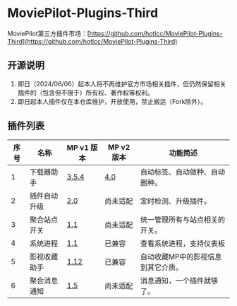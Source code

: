 # MoviePilot-Plugins-Third

MoviePilot第三方插件市场：[https://github.com/hotlcc/MoviePilot-Plugins-Third](https://github.com/hotlcc/MoviePilot-Plugins-Third)

## 开源说明

1. 即日（2024/06/06）起本人将不再维护官方市场相关插件，但仍然保留相关插件的（包含但不限于）所有权、著作权等权利。
1. 即日起本人插件仅在本仓库维护，开放使用，禁止搬运（Fork除外）。

## 插件列表

|序号|名称|MP v1 版本|MP v2 版本|功能简述|
|---|---|---|---|---|
|1|下载器助手|[3.5.4](plugins/downloaderhelper)|[4.0](plugins.v2/downloaderhelper)|自动标签、自动做种、自动删种。|
|2|插件自动升级|[2.0](plugins/pluginautoupgrade)|尚未适配|定时检测、升级插件。|
|3|聚合站点开关|[1.1](plugins/mergesiteswitch)|尚未适配|统一管理所有与站点相关的开关。|
|4|系统进程|[1.1](plugins/systemprocess)|已兼容|查看系统进程，支持仪表板|
|5|影视收藏助手|[1.12](plugins/mediacollecthelper)|已兼容|自动收藏MP中的影视信息到其它介质。|
|6|聚合消息通知|[1.5](plugins/mergemessagenotify)|尚未适配|消息通知，一个插件就够了。|
